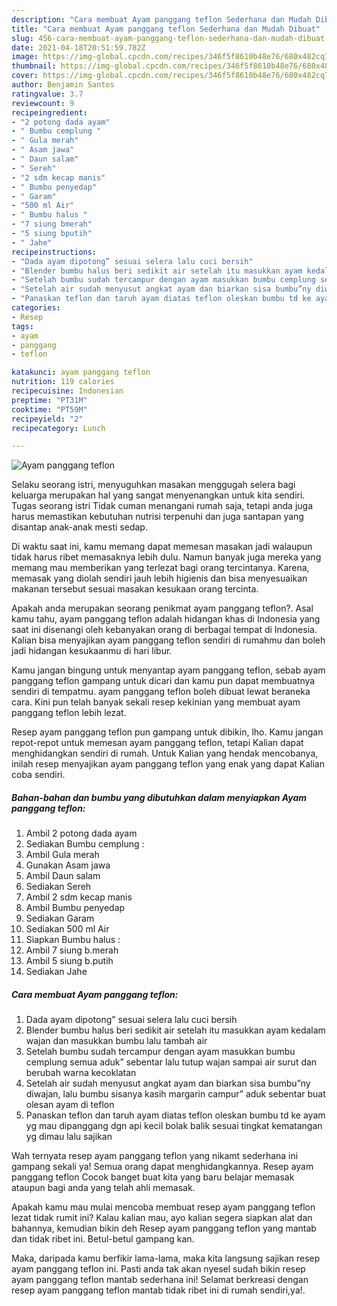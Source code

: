 ```yaml
---
description: "Cara membuat Ayam panggang teflon Sederhana dan Mudah Dibuat"
title: "Cara membuat Ayam panggang teflon Sederhana dan Mudah Dibuat"
slug: 456-cara-membuat-ayam-panggang-teflon-sederhana-dan-mudah-dibuat
date: 2021-04-18T20:51:59.782Z
image: https://img-global.cpcdn.com/recipes/346f5f8610b48e76/680x482cq70/ayam-panggang-teflon-foto-resep-utama.jpg
thumbnail: https://img-global.cpcdn.com/recipes/346f5f8610b48e76/680x482cq70/ayam-panggang-teflon-foto-resep-utama.jpg
cover: https://img-global.cpcdn.com/recipes/346f5f8610b48e76/680x482cq70/ayam-panggang-teflon-foto-resep-utama.jpg
author: Benjamin Santos
ratingvalue: 3.7
reviewcount: 9
recipeingredient:
- "2 potong dada ayam"
- " Bumbu cemplung "
- " Gula merah"
- " Asam jawa"
- " Daun salam"
- " Sereh"
- "2 sdm kecap manis"
- " Bumbu penyedap"
- " Garam"
- "500 ml Air"
- " Bumbu halus "
- "7 siung bmerah"
- "5 siung bputih"
- " Jahe"
recipeinstructions:
- "Dada ayam dipotong” sesuai selera lalu cuci bersih"
- "Blender bumbu halus beri sedikit air setelah itu masukkan ayam kedalam wajan dan masukkan bumbu lalu tambah air"
- "Setelah bumbu sudah tercampur dengan ayam masukkan bumbu cemplung semua aduk” sebentar lalu tutup wajan sampai air surut dan berubah warna kecoklatan"
- "Setelah air sudah menyusut angkat ayam dan biarkan sisa bumbu”ny diwajan, lalu bumbu sisanya kasih margarin campur” aduk sebentar buat olesan ayam di teflon"
- "Panaskan teflon dan taruh ayam diatas teflon oleskan bumbu td ke ayam yg mau dipanggang dgn api kecil bolak balik sesuai tingkat kematangan yg dimau lalu sajikan"
categories:
- Resep
tags:
- ayam
- panggang
- teflon

katakunci: ayam panggang teflon 
nutrition: 119 calories
recipecuisine: Indonesian
preptime: "PT31M"
cooktime: "PT59M"
recipeyield: "2"
recipecategory: Lunch

---
```



![Ayam panggang teflon](https://img-global.cpcdn.com/recipes/346f5f8610b48e76/680x482cq70/ayam-panggang-teflon-foto-resep-utama.jpg)

Selaku seorang istri, menyuguhkan masakan menggugah selera bagi keluarga merupakan hal yang sangat menyenangkan untuk kita sendiri. Tugas seorang istri Tidak cuman menangani rumah saja, tetapi anda juga harus memastikan kebutuhan nutrisi terpenuhi dan juga santapan yang disantap anak-anak mesti sedap.

Di waktu  saat ini, kamu memang dapat memesan masakan jadi walaupun tidak harus ribet memasaknya lebih dulu. Namun banyak juga mereka yang memang mau memberikan yang terlezat bagi orang tercintanya. Karena, memasak yang diolah sendiri jauh lebih higienis dan bisa menyesuaikan makanan tersebut sesuai masakan kesukaan orang tercinta. 



Apakah anda merupakan seorang penikmat ayam panggang teflon?. Asal kamu tahu, ayam panggang teflon adalah hidangan khas di Indonesia yang saat ini disenangi oleh kebanyakan orang di berbagai tempat di Indonesia. Kalian bisa menyajikan ayam panggang teflon sendiri di rumahmu dan boleh jadi hidangan kesukaanmu di hari libur.

Kamu jangan bingung untuk menyantap ayam panggang teflon, sebab ayam panggang teflon gampang untuk dicari dan kamu pun dapat membuatnya sendiri di tempatmu. ayam panggang teflon boleh dibuat lewat beraneka cara. Kini pun telah banyak sekali resep kekinian yang membuat ayam panggang teflon lebih lezat.

Resep ayam panggang teflon pun gampang untuk dibikin, lho. Kamu jangan repot-repot untuk memesan ayam panggang teflon, tetapi Kalian dapat menghidangkan sendiri di rumah. Untuk Kalian yang hendak mencobanya, inilah resep menyajikan ayam panggang teflon yang enak yang dapat Kalian coba sendiri.

<!--inarticleads1-->

##### Bahan-bahan dan bumbu yang dibutuhkan dalam menyiapkan Ayam panggang teflon:

1. Ambil 2 potong dada ayam
1. Sediakan  Bumbu cemplung :
1. Ambil  Gula merah
1. Gunakan  Asam jawa
1. Ambil  Daun salam
1. Sediakan  Sereh
1. Ambil 2 sdm kecap manis
1. Ambil  Bumbu penyedap
1. Sediakan  Garam
1. Sediakan 500 ml Air
1. Siapkan  Bumbu halus :
1. Ambil 7 siung b.merah
1. Ambil 5 siung b.putih
1. Sediakan  Jahe




<!--inarticleads2-->

##### Cara membuat Ayam panggang teflon:

1. Dada ayam dipotong” sesuai selera lalu cuci bersih
1. Blender bumbu halus beri sedikit air setelah itu masukkan ayam kedalam wajan dan masukkan bumbu lalu tambah air
1. Setelah bumbu sudah tercampur dengan ayam masukkan bumbu cemplung semua aduk” sebentar lalu tutup wajan sampai air surut dan berubah warna kecoklatan
1. Setelah air sudah menyusut angkat ayam dan biarkan sisa bumbu”ny diwajan, lalu bumbu sisanya kasih margarin campur” aduk sebentar buat olesan ayam di teflon
1. Panaskan teflon dan taruh ayam diatas teflon oleskan bumbu td ke ayam yg mau dipanggang dgn api kecil bolak balik sesuai tingkat kematangan yg dimau lalu sajikan




Wah ternyata resep ayam panggang teflon yang nikamt sederhana ini gampang sekali ya! Semua orang dapat menghidangkannya. Resep ayam panggang teflon Cocok banget buat kita yang baru belajar memasak ataupun bagi anda yang telah ahli memasak.

Apakah kamu mau mulai mencoba membuat resep ayam panggang teflon lezat tidak rumit ini? Kalau kalian mau, ayo kalian segera siapkan alat dan bahannya, kemudian bikin deh Resep ayam panggang teflon yang mantab dan tidak ribet ini. Betul-betul gampang kan. 

Maka, daripada kamu berfikir lama-lama, maka kita langsung sajikan resep ayam panggang teflon ini. Pasti anda tak akan nyesel sudah bikin resep ayam panggang teflon mantab sederhana ini! Selamat berkreasi dengan resep ayam panggang teflon mantab tidak ribet ini di rumah sendiri,ya!.

